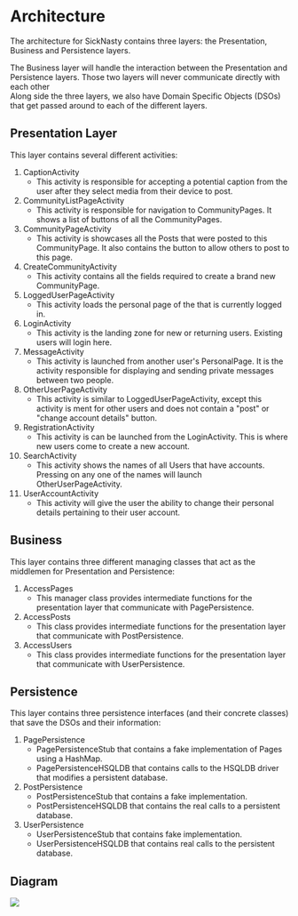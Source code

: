 # Architecture
The architecture for SickNasty contains three layers: the Presentation, Business and Persistence layers.  
  

The Business layer will handle the interaction between the Presentation and Persistence layers. Those two layers will never communicate directly with each other  
Along side the three layers, we also have Domain Specific Objects (DSOs) that get passed around to each of the different layers.  
  
## Presentation Layer
This layer contains several different activities:
1. CaptionActivity
    - This activity is responsible for accepting a potential caption from the user after they select media from their device to post.
2. CommunityListPageActivity
    - This activity is responsible for navigation to CommunityPages. It shows a list of buttons of all the CommunityPages.
3. CommunityPageActivity
    - This activity is showcases all the Posts that were posted to this CommunityPage. It also contains the button to allow others to post to this page.
4. CreateCommunityActivity
    - This activity contains all the fields required to create a brand new CommunityPage.
5. LoggedUserPageActivity
    - This activity loads the personal page of the that is currently logged in.
6. LoginActivity
    - This activity is the landing zone for new or returning users. Existing users will login here.
7. MessageActivity
    - This activity is launched from another user's PersonalPage. It is the activity responsible for displaying and sending private messages between two people.
8. OtherUserPageActivity
    - This activity is similar to LoggedUserPageActivity, except this activity is ment for other users and does not contain a "post" or "change account details" button.
9. RegistrationActivity
    - This activity is can be launched from the LoginActivity. This is where new users come to create a new account.
10. SearchActivity
    - This activity shows the names of all Users that have accounts. Pressing on any one of the names will launch OtherUserPageActivity.
11. UserAccountActivity
    - This activity will give the user the ability to change their personal details pertaining to their user account.
  
## Business
This layer contains three different managing classes that act as the middlemen for Presentation and Persistence:
1. AccessPages
    - This manager class provides intermediate functions for the presentation layer that communicate with PagePersistence.
2. AccessPosts
    - This class provides intermediate functions for the presentation layer that communicate with PostPersistence.
3. AccessUsers
    - This class provides intermediate functions for the presentation layer that communicate with UserPersistence.
  
## Persistence
This layer contains three persistence interfaces (and their concrete classes) that save the DSOs and their information:
1. PagePersistence
    - PagePersistenceStub that contains a fake implementation of Pages using a HashMap.
    - PagePersistenceHSQLDB that contains calls to the HSQLDB driver that modifies a persistent database.
2. PostPersistence
    - PostPersistenceStub that contains a fake implementation.
    - PostPersistenceHSQLDB that contains the real calls to a persistent database.
3. UserPersistence
    - UserPersistenceStub that contains fake implementation.
    - UserPersistenceHSQLDB that contains real calls to the persistent database.
  
## Diagram
![](diagram.sv)
